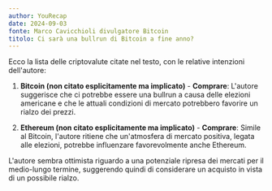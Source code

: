 ```yaml
---
author: YouRecap
date: 2024-09-03
fonte: Marco Cavicchioli divulgatore Bitcoin
titolo: Ci sarà una bullrun di Bitcoin a fine anno?
---
```


Ecco la lista delle criptovalute citate nel testo, con le relative intenzioni dell'autore:

1. **Bitcoin (non citato esplicitamente ma implicato)** - **Comprare**: L'autore suggerisce che ci potrebbe essere una bullrun a causa delle elezioni americane e che le attuali condizioni di mercato potrebbero favorire un rialzo dei prezzi.

2. **Ethereum (non citato esplicitamente ma implicato)** - **Comprare**: Simile al Bitcoin, l'autore ritiene che un'atmosfera di mercato positiva, legata alle elezioni, potrebbe influenzare favorevolmente anche Ethereum.

L'autore sembra ottimista riguardo a una potenziale ripresa dei mercati per il medio-lungo termine, suggerendo quindi di considerare un acquisto in vista di un possibile rialzo.
